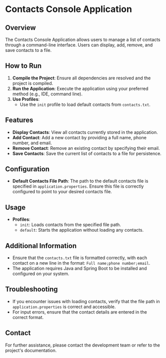 # Contacts Console Application

## Overview

The Contacts Console Application allows users to manage a list of contacts through a command-line interface. Users can
display, add, remove, and save contacts to a file.

## How to Run

1. **Compile the Project**: Ensure all dependencies are resolved and the project is compiled.
2. **Run the Application**: Execute the application using your preferred method (e.g., IDE, command line).
3. **Use Profiles**:
    - Use the `init` profile to load default contacts from `contacts.txt`.

## Features

- **Display Contacts**: View all contacts currently stored in the application.
- **Add Contact**: Add a new contact by providing a full name, phone number, and email.
- **Remove Contact**: Remove an existing contact by specifying their email.
- **Save Contacts**: Save the current list of contacts to a file for persistence.

## Configuration

- **Default Contacts File Path**: The path to the default contacts file is specified in `application.properties`. Ensure
  this file is correctly configured to point to your desired contacts file.

## Usage

- **Profiles**:
    - `init`: Loads contacts from the specified file path.
    - `default`: Starts the application without loading any contacts.

## Additional Information

- Ensure that the `contacts.txt` file is formatted correctly, with each contact on a new line in the format:
  `Full name;phone number;email`.
- The application requires Java and Spring Boot to be installed and configured on your system.

## Troubleshooting

- If you encounter issues with loading contacts, verify that the file path in `application.properties` is correct and
  accessible.
- For input errors, ensure that the contact details are entered in the correct format.

## Contact

For further assistance, please contact the development team or refer to the project's documentation.